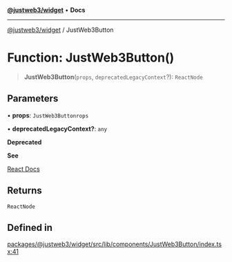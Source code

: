 [**@justweb3/widget**](../README.md) • **Docs**

***

[@justweb3/widget](../globals.md) / JustWeb3Button

# Function: JustWeb3Button()

> **JustWeb3Button**(`props`, `deprecatedLegacyContext`?): `ReactNode`

## Parameters

• **props**: `JustWeb3Buttonrops`

• **deprecatedLegacyContext?**: `any`

**Deprecated**

**See**

[React Docs](https://legacy.reactjs.org/docs/legacy-context.html#referencing-context-in-lifecycle-methods)

## Returns

`ReactNode`

## Defined in

[packages/@justweb3/widget/src/lib/components/JustWeb3Button/index.tsx:41](https://github.com/JustaName-id/JustaName-sdk/blob/dc845c10af242e3ca87d95ef392516ac0bfa8b95/packages/@justweb3/widget/src/lib/components/JustWeb3Button/index.tsx#L41)
